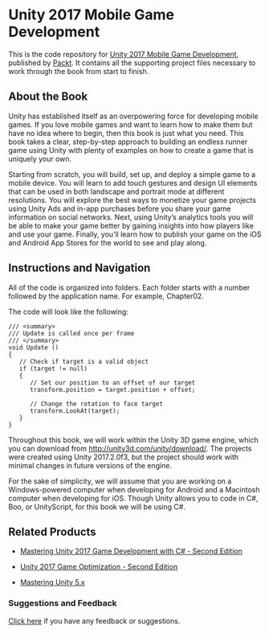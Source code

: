 # Unity 2017 Mobile Game Development
This is the code repository for [Unity 2017 Mobile Game Development](https://www.packtpub.com/game-development/unity-2017-mobile-game-development?utm_source=github&utm_medium=repository&utm_campaign=9781787288713), published by [Packt](https://www.packtpub.com/?utm_source=github). It contains all the supporting project files necessary to work through the book from start to finish.
## About the Book
Unity has established itself as an overpowering force for developing mobile games. If you love mobile games and want to learn how to make them but have no idea where to begin, then this book is just what you need. This book takes a clear, step-by-step approach to building an endless runner game using Unity with plenty of examples on how to create a game that is uniquely your own.

Starting from scratch, you will build, set up, and deploy a simple game to a mobile device. You will learn to add touch gestures and design UI elements that can be used in both landscape and portrait mode at different resolutions. You will explore the best ways to monetize your game projects using Unity Ads and in-app purchases before you share your game information on social networks. Next, using Unity’s analytics tools you will be able to make your game better by gaining insights into how players like and use your game. Finally, you’ll learn how to publish your game on the iOS and Android App Stores for the world to see and play along.

## Instructions and Navigation
All of the code is organized into folders. Each folder starts with a number followed by the application name. For example, Chapter02.



The code will look like the following:
```
/// <summary>
/// Update is called once per frame
/// </summary>
void Update ()
{
   // Check if target is a valid object
   if (target != null)
   {
      // Set our position to an offset of our target
      transform.position = target.position + offset;

      // Change the rotation to face target
      transform.LookAt(target);
   }
}  
```

Throughout this book, we will work within the Unity 3D game engine, which you can download from http://unity3d.com/unity/download/. The projects were created using Unity 2017.2.0f3, but the project should work with minimal changes in future versions of the engine.

For the sake of simplicity, we will assume that you are working on a Windows-powered computer when developing for Android and a Macintosh computer when developing for iOS. Though Unity allows you to code in C#, Boo, or UnityScript, for this book we will be using C#.

## Related Products
* [Mastering Unity 2017 Game Development with C# - Second Edition](https://www.packtpub.com/web-development/mastering-unity-2017-game-development-c-second-edition?utm_source=github&utm_medium=repository&utm_campaign=9781788479837)

* [Unity 2017 Game Optimization - Second Edition](https://www.packtpub.com/game-development/unity-2017-game-optimization-second-edition?utm_source=github&utm_medium=repository&utm_campaign=9781788392365)

* [Mastering Unity 5.x](https://www.packtpub.com/game-development/mastering-unity-5x?utm_source=github&utm_medium=repository&utm_campaign=9781785880742)

### Suggestions and Feedback
[Click here](https://docs.google.com/forms/d/e/1FAIpQLSe5qwunkGf6PUvzPirPDtuy1Du5Rlzew23UBp2S-P3wB-GcwQ/viewform) if you have any feedback or suggestions.
